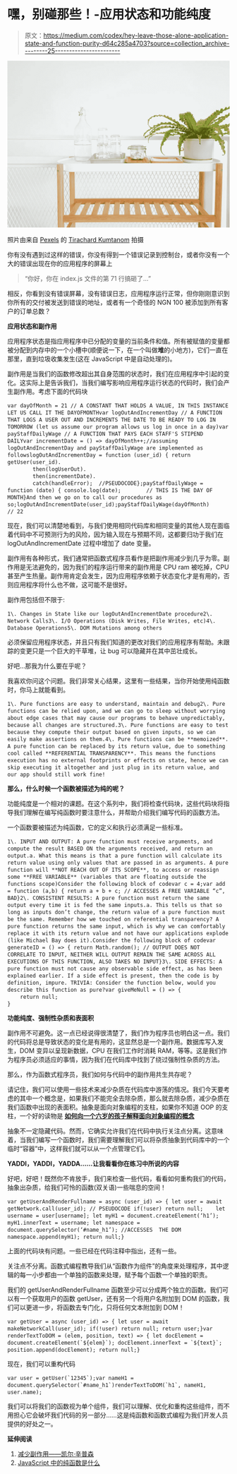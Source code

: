 # 嘿，别碰那些！-应用状态和功能纯度

> 原文：<https://medium.com/codex/hey-leave-those-alone-application-state-and-function-purity-d64c285a4703?source=collection_archive---------25----------------------->

![](img/b863349666981dd4ea1b73fb789dcc29.png)

照片由来自 [Pexels](https://www.pexels.com/photo/clear-glass-bottle-on-table-544112/?utm_content=attributionCopyText&utm_medium=referral&utm_source=pexels) 的 [Tirachard Kumtanom](https://www.pexels.com/@tirachard-kumtanom-112571?utm_content=attributionCopyText&utm_medium=referral&utm_source=pexels) 拍摄

你有没有遇到过这样的错误，你没有得到一个错误记录到控制台，或者你没有一个大的错误出现在你的应用程序的屏幕上

> “你好，你在 index.js 文件的第 71 行搞砸了…”

相反，你看到没有错误屏幕，没有错误日志，应用程序运行正常，但你刚刚意识到你所有的交付被发送到错误的地址，或者有一个奇怪的 NGN 100 被添加到所有客户的订单总数？

**应用状态和副作用**

应用程序状态是指应用程序中已分配的变量的当前条件和值。所有被赋值的变量都被分配到内存中的一个小槽中(顺便说一下，在一个叫做**堆**的小地方)，它们一直在那里，直到垃圾收集发生(这在 JavaScript 中是自动处理的)。

副作用是当我们的函数修改超出其自身范围的状态时，我们在应用程序中引起的变化。这实际上是告诉我们，当我们编写影响应用程序运行状态的代码时，我们会产生副作用。考虑下面的代码块

```
var dayOfMonth = 21 // A CONSTANT THAT HOLDS A VALUE, IN THIS INSTANCE LET US CALL IT THE DAYOFMONTHvar logOutAndIncrementDay // A FUNCTION THAT LOGS A USER OUT AND INCREMENTS THE DATE TO BE READY TO LOG IN TOMORROW (let us assume our program allows us log in once in a day)var payStaffDailyWage // A FUNCTION THAT PAYS EACH STAFF'S STIPEND DAILYvar incrementDate = () => dayOfMonth++;//assuming logOutAndIncrementDay and payStaffDailyWage are implemented as followslogOutAndIncrementDay = function (user_id) { return getUser(user_id).
        then(logUserOut).
        then(incrementDate).
        catch(handleError);  //PSEUDOCODE};payStaffDailyWage = function (date) { console.log(date);        // THIS IS THE DAY OF MONTH}And then we go on to call our procedures as so;logOutAndIncrementDate(user_id);payStaffDailyWage(dayOfMonth)         // 22 
```

现在，我们可以清楚地看到，与我们使用相同代码库和相同变量的其他人现在面临着代码中不可预测行为的风险，因为输入现在与预期不同，这都要归功于我们在 logOutAndIncrementDate 过程中增加了 date 变量。

副作用有各种形式，我们通常把函数式程序员看作是把副作用减少到几乎为零。副作用是无法避免的，因为我们的程序运行带来的副作用是 CPU ram 被吃掉，CPU 甚至产生热量。副作用肯定会发生，因为应用程序依赖于状态变化才是有用的，否则应用程序将什么也不做，这可能不是很好。

副作用包括但不限于:

```
1\. Changes in State like our logOutAndIncrementDate procedure2\. Network Calls3\. I/O Operations (Disk Writes, File Writes, etc)4\. Database Operations5\. DOM Mutations among others
```

必须保留应用程序状态，并且只有我们知道的更改对我们的应用程序有帮助。未跟踪的变更只是一个巨大的干草堆，让 bug 可以隐藏并在其中茁壮成长。

好吧…那我为什么要在乎呢？

我喜欢你问这个问题。我们非常关心结果，这里有一些结果，当你开始使用纯函数时，你马上就能看到。

```
1\. Pure functions are easy to understand, maintain and debug2\. Pure functions can be relied upon, and we can go to sleep without worrying about edge cases that may cause our programs to behave unpredictably, because all changes are structured.3\. Pure functions are easy to test because they compute their output based on given inputs, so we can easily make assertions on them.4\. Pure functions can be **memoized**. A pure function can be replaced by its return value, due to something cool called **REFERENTIAL TRANSPARENCY**. This means the functions execution has no external footprints or effects on state, hence we can skip executing it altogether and just plug in its return value, and our app should still work fine!
```

**那么，什么时候一个函数被描述为纯的呢？**

功能纯度是一个相对的课题。在这个系列中，我们将检查代码块，这些代码块将指导我们理解在编写纯函数时要注意什么，并帮助介绍我们编写代码的函数方法。

一个函数要被描述为纯函数，它的定义和执行必须满足一些标准。

```
1\. INPUT AND OUTPUT: A pure function must receive arguments, and compute the result BASED ON the arguments received, and return an output.a. What this means is that a pure function will calculate its return value using only values that are passed in as arguments. A pure function will **NOT REACH OUT OF ITS SCOPE**, to access or reassign some **FREE VARIABLE** (variables that are floating outside the functions scope)Consider the following block of codevar c = 4;var add = function (a,b) { return a + b + c; // ACCESSES A FREE VARIABLE “c”, BAD}2\. CONSISTENT RESULTS: A pure function must return the same output every time it is fed the same inputs.a. This tells us that so long as inputs don’t change, the return value of a pure function must be the same. Remember how we touched on referential transparency? A pure function returns the same input, which is why we can comfortably replace it with its return value and not have our applications explode (like Michael Bay does it).Consider the following block of codevar generateID = () => { return Math.random(); // OUTPUT DOES NOT CORRELATE TO INPUT, NEITHER WILL OUTPUT REMAIN THE SAME ACROSS ALL EXECUTIONS OF THIS FUNCTION, ALSO TAKES NO INPUT}3\. SIDE EFFECTS: A pure function must not cause any observable side effect, as has been explained earlier. If a side effect is present, then the code is by definition, impure. TRIVIA: Consider the function below, would you describe this function as pure?var giveMeNull = () => { 
    return null; 
}
```

**功能纯度、强制性杂质和表面积**

副作用不可避免。这一点已经说得很清楚了，我们作为程序员也明白这一点。我们的代码将总是导致状态的变化是有用的，这显然总是一个副作用。数据库写入发生，DOM 变异以呈现新数据，CPU 在我们工作时消耗 RAM，等等。这是我们作为程序员必须适应的事情，因为我们在代码库中找到了绕过强制性杂质的方法。

那么，作为函数式程序员，我们如何与代码中的副作用共生共存呢？

请记住，我们可以使用一些技术来减少杂质在代码库中游荡的情况。我们今天要考虑的其中一个概念是，如果我们不能完全去除杂质，那么就去除杂质，减少杂质在我们函数中出现的表面积。抽象是面向对象编程的支柱，如果你不知道 OOP 的支柱，一个好的读物是 [**如何向一个六岁的孩子解释面向对象编程的概念**](https://www.freecodecamp.org/news/object-oriented-programming-concepts-21bb035f7260/)

抽象不一定隐藏代码。然而，它确实允许我们在代码中执行关注点分离。这意味着，当我们编写一个函数时，我们需要理解我们可以将杂质抽象到代码库中的一个临时“容器”中，这样我们就可以从一个点管理它们。

**YADDI，YADDI，YADDA……让我看看你在练习中所说的内容**

好吧，好吧！既然你不肯放手，我们来检查一些代码，看看如何重构我们的代码，抽象出杂质，给我们可怜的函数(双关语)一些喘息的空间！

```
var getUserAndRenderFullname = async (user_id) => { let user = await getNetwork.call(user_id); // PSEUDOCODE if(!user) return null;    let username = user[username]; let myH1 = document.createElement(‘h1’); myH1.innerText = username; let namespace = document.querySelector(‘#name_h1’); //ACCESSES  THE DOM namespace.append(myH1); return null;}
```

上面的代码块有问题。一些已经在代码注释中指出，还有一些。

关注点不分离。函数式编程教导我们从“函数作为组件”的角度来处理程序，其中逻辑的每一小步都由一个单独的函数来处理，赋予每个函数一个单独的职责。

我们的 getUserAndRenderFullname 函数至少可以分成两个独立的函数。我们可以有一个获取用户的函数 getUser，还有另一个将用户名附加到 DOM 的函数，我们可以更进一步，将函数去专门化，只将任何文本附加到 DOM！

```
var getUser = async (user_id) => { let user = await makeNetworkCall(user_id); if(!user) return null; return user;}var renderTextToDOM = (elem, position, text) => { let docElement = document.createElement(`${elem}`); docElement.innerText = `${text}`; position.append(docElement); return null;}
```

现在，我们可以重构代码

```
var user = getUser(`12345`);var nameH1 = document.querySelector(`#name_h1`)renderTextToDOM(`h1`, nameH1, user.name);
```

我们可以将我们的函数视为单个组件，我们可以理解、优化和重构这些组件，而不用担心它会破坏我们代码的另一部分……这是纯函数和函数式编程为我们开发人员提供的好处之一。

**延伸阅读**

1.  [减少副作用——凯尔·辛普森](https://github.com/getify/Functional-Light-JS/blob/master/manuscript/ch5.md/#chapter-5-reducing-side-effects)
2.  [JavaScript 中的纯函数是什么](https://www.freecodecamp.org/news/what-is-a-pure-function-in-javascript-acb887375dfe/)